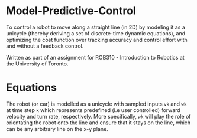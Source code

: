 # Model-Predictive-Control
To control a robot to move along a straight line (in 2D) by modeling it as a unicycle (thereby deriving a set of discrete-time dynamic equations), and optimizing the cost function over tracking accuracy and control effort with and without a feedback control.

Written as part of an assignment for ROB310 - Introduction to Robotics at the University of Toronto.

# Equations

The robot (or car) is modelled as a unicycle with sampled inputs `vk` and `wk` at time step `k` which represents predefined (i.e user controlled) forward velocity and turn rate, respectively. More specifically, `wk` will play the role of orientating the robot onto the line and ensure that it stays on the line, which can be any arbitrary line on the x-y plane.


